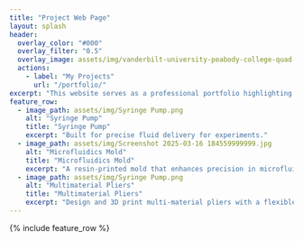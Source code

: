 ```yaml
---
title: "Project Web Page"
layout: splash
header:
  overlay_color: "#000"
  overlay_filter: "0.5"
  overlay_image: assets/img/vanderbilt-university-peabody-college-quad-gr2b9oeqjd16k4bc.jpg
  actions:
    - label: "My Projects"
      url: "/portfolio/"
excerpt: "This website serves as a professional portfolio highlighting my journey and achievements in additive and polymer-based manufacturing. The site showcases technical projects, innovative designs, and academic accomplishments, reflecting my dedication to advancing engineering solutions."
feature_row:
  - image_path: assets/img/Syringe Pump.png
    alt: "Syringe Pump"
    title: "Syringe Pump"
    excerpt: "Built for precise fluid delivery for experiments."
  - image_path: assets/img/Screenshot 2025-03-16 184559999999.jpg
    alt: "Microfluidics Mold"
    title: "Microfluidics Mold"
    excerpt: "A resin-printed mold that enhances precision in microfluidic pinch-flow sorting."
  - image_path: assets/img/Syringe Pump.png
    alt: "Multimaterial Pliers"
    title: "Multimaterial Pliers"
    excerpt: "Design and 3D print multi-material pliers with a flexible spring."
---
```


{% include feature_row %}

